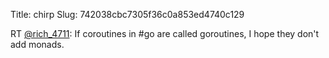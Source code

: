 Title: chirp
Slug: 742038cbc7305f36c0a853ed4740c129

RT <a href="http://twitter.com/rich_4711">@rich_4711</a>: If coroutines in #go are called goroutines, I hope they don't add monads.
